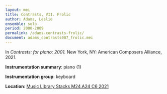 ```yaml
---
layout: mei
title: Contrasts, VII. Frolic
author: Adams, Leslie
ensemble: solo
period: 2000-2009
permalink: /adams-contrasts-frolic/
document: adams_contrasts007_frolic.mei
---
```


In *Contrasts: for piano: 2001.* New York, NY: American Composers Alliance, 2021.

**Instrumentation summary**: piano (1)

**Instrumentation group**: keyboard

**Location**: <a href="https://tufts.primo.exlibrisgroup.com/permalink/01TUN_INST/1kc9gia/alma991018728036003851" target="_blank">Music Library Stacks M24.A24 C6 2021</a>
